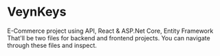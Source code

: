 # VeynKeys

E-Commerce project using API, React & ASP.Net Core, Entity Framework That'll be two files for backend and frontend projects. You can navigate through these files and inspect.
